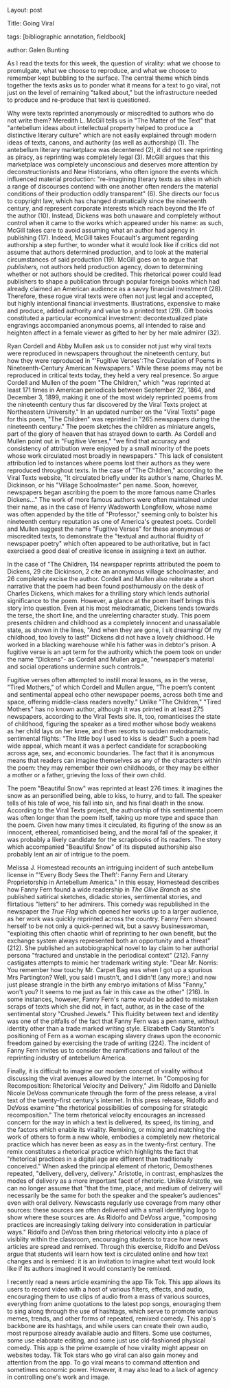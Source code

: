 Layout: post

Title: Going Viral

tags: [bibliographic annotation, fieldbook]

author: Galen Bunting

As I read the texts for this week, the question of virality: what we choose to promulgate, what we choose to reproduce, and what we choose 
to remember kept bubbling to the surface. The central theme which binds together the texts asks us to ponder what it means for a text 
to go viral, not just on the level of remaining "talked about," but the infrastructure needed to produce and re-produce that text is questioned.

Why were texts reprinted anonymously or miscredited to authors who do not write them? Meredith L. McGill tells us in "The Matter of the Text" 
that "antebellum ideas about intellectual property helped to produce a distinctive literary culture" which are not easily explained through 
modern ideas of texts, canons, and authority (as well as authorship) (1). The antebellum literary marketplace was decentered (2), it did not 
see reprinting as piracy, as reprinting was completely legal (3). McGill argues that this marketplace was completely unconscious and deserves 
more attention by deconstructionists and New Historians, who often ignore the events which influenced material production: 
"re-imagining literary texts as sites in which a range of discourses contend with one another often renders the material conditions of their 
production oddly transparent" (6). She directs our focus to copyright law, which has changed dramatically since the nineteenth century, and 
represent corporate interests which reach beyond the life of the author (10). Instead, Dickens was both unaware and completely without control 
when it came to the works which appeared under his name: as such, McGill takes care to avoid assuming what an author had agency in publishing (17). 
Indeed, McGill takes Foucault's argument regarding authorship a step further, to wonder what it would look like if critics did not assume that 
authors determined production, and to look at the material circumstances of said production (19). McGill goes on to argue that *publishers,* not 
authors held production agency, down to determining whether or not authors should be credited. This rhetorical power could lead publishers to 
shape a publication through popular foreign books which had already claimed an American audience as a savvy financial investment (28). Therefore, 
these rogue viral texts were often not just legal and accepted, but highly intentional financial investments. Illustrations, expensive to make 
and produce, added authority and value to a printed text (29). Gift books constituted a particular economical investment: decontextualized 
plate engravings accompanied anonymous poems, all intended to raise and heighten affect in a female viewer as gifted to her by her male 
admirer (32).

Ryan Cordell and Abby Mullen ask us to consider not just why viral texts were reproduced in newspapers throughout the 
nineteenth century, but how they were reproduced in "'Fugitive Verses':The Circulation of Poems in Nineteenth-Century American Newspapers." 
While these poems may not be reproduced in critical texts today, they held a very real presence. So argue Cordell and Mullen of the poem 
"The Children," which "was reprinted at least 171 times in American periodicals between September 22, 1864, and December 3, 1899, making 
it one of the most widely reprinted poems from the nineteenth century thus far discovered by the Viral Texts project at Northeastern 
University." In an updated number on the "Viral Texts" page for this poem, "The Children" was reprinted in "265 newspapers during the 
nineteenth century." The poem sketches the children as miniature angels, part of the glory of heaven that has strayed down to earth. As 
Cordell and Mullen point out in "Fugitive Verses," "we find that accuracy and consistency of attribution were enjoyed by a small minority 
of the poets whose work circulated most broadly in newspapers." This lack of consistent attribution led to instances where poems lost their 
authors as they were reproduced throughout texts. In the case of "The Children," according to the Viral Texts website, "It circulated briefly 
under its author's name, Charles M. Dickinson, or his "Village Schoolmaster" pen name. Soon, however, newspapers began ascribing the poem 
to the more famous name Charles Dickens..." The work of more famous authors were often maintained under their name, as in the case of 
Henry Wadsworth Longfellow, whose name was often appended by the title of "Professor," seeming only to bolster his nineteenth century reputation 
as one of America's greatest poets. Cordell and Mullen suggest the name "Fugitive Verses" for these anonymous or miscredited texts, to demonstrate
the "textual and authorial fluidity of newspaper poetry" which often appeared to be authoritative, but in fact exercised a good deal of 
creative license in assigning a text an author. 

In the case of "The Children, 114 newspaper reprints attributed the poem to Dickens, 29 cite Dickinson, 2 cite an anonymous village schoolmaster, 
and 26 completely excise the author. Cordell and Mullen also reiterate a short narrative that the poem had been found posthumously on the desk 
of Charles Dickens, which makes for a thrilling story which lends authorial significance to the poem. However, a glance at the poem itself brings 
this story into question. Even at his most melodramatic, Dickens tends towards the terse, the short line, and the unrelenting character study. 
This poem presents children and childhood as a completely innocent and unassailable state, as shown in the lines, "And when they are gone, 
I sit dreaming/ Of my childhood, too lovely to last!" Dickens did not have a lovely childhood. He worked in a blacking warehouse while his father 
was in debtor's prison. A fugitive verse is an apt term for the authority which the poem took on under the name "Dickens"- as Cordell and Mullen argue, 
"newspaper’s material and social operations undermine such controls." 

Fugitive verses often attempted to instill moral lessons, as in the verse, "Tired Mothers," of which Cordell and Mullen argue, "The poem’s content and sentimental appeal echo other newspaper poems, across both time and space, offering middle-class readers novelty." Unlike 
"The Children," "Tired Mothers" has no known author, although it was printed in at least 275 newspapers, according to the Viral Texts site. 
It, too, romanticises the state of childhood, figuring the speaker as a tired mother whose body weakens as her child lays on her knee, and then resorts to sudden melodramatic, sentimental flights: "The little boy I used to kiss is dead!" Such a poem had wide appeal, which meant 
it was a perfect candidate for scrapbooking across age, sex, and economic boundaries. The fact that it is anonymous means that readers can 
imagine themselves as any of the characters within the poem: they may remember their own childhoods, or they may be either a mother or a father, grieving the loss of their own child. 

The poem "Beautiful Snow" was reprinted at least 276 times: it imagines the snow as an personified being, able to kiss, to hurry, and to fall. The speaker tells of his tale of woe, his fall into sin, and his final death in the snow. According to the Viral Texts project, the 
authorship of this sentimental poem was often longer than the poem itself, taking up more type and space than the poem. Given how many times 
it circulated, its figuring of the snow as an innocent, ethereal, romanticised being, and the moral fall of the speaker, it was probably a 
likely candidate for the scrapbooks of its readers. The story which accompanied "Beautiful Snow" of its disputed authorship also probably 
lent an air of intrigue to the poem. 

Melissa J. Homestead recounts an intriguing incident of such antebellum license in "'Every Body Sees the Theft': Fanny Fern and Literary
Proprietorship in Antebellum America." In this essay, Homestead describes how Fanny Fern found a wide readership in *The Olive Branch* as 
she published satirical sketches, didadic stories, sentimental stories, and flirtatious "letters" to her admirers. This comedy was republished in the newspaper the *True Flag* which opened her works up to a larger audience, as her work was quickly reprinted across the country. Fanny Fern showed herself to be not only a quick-penned wit, but a savvy businesswoman, "exploiting this often chaotic whirl of reprinting to her own benefit, but the exchange system always represented both an opportunity and a threat" (212). She published an
autobiographical novel to lay claim to her authorial persona "fractured and unstable in the periodical context" (212). Fanny castigates 
attempts to mimic her trademark writing style: "Dear Mr. Norris: You remember how touchy Mr. Carpet Bag was when I got up a spurious Mrs 
Partington? Well, you said I mustn't, and I didn't! (any more;) and now just please strangle in the birth any embryo imitations of Miss
"Fanny," won't you? It seems to me just as fair in this case as the other" (216). In some instances, however, Fanny Fern's name would be 
added to mistaken scraps of texts which she did not, in fact, author, as in the case of the sentimental story "Crushed Jewels." This 
fluidity between text and identity was one of the pitfalls of the fact that Fanny Fern was a pen name, without identity other than a trade 
marked writing style. Elizabeth Cady Stanton's positioning of Fern as a woman escaping slavery draws upon the economic freedom gained by 
exercising the trade of writing (224). The incident of Fanny Fern invites us to consider the ramifications and fallout of the reprinting 
industry of antebellum America. 

Finally, it is difficult to imagine our modern concept of virality without discussing the viral avenues allowed by the internet. In 
"Composing for Recomposition: Rhetorical Velocity and Delivery," Jim Ridolfo and Dànielle Nicole DeVoss communicate through the form of 
the press release, a viral text of the twenty-first century's internet. In this press release, Ridolfo and DeVoss examine "the rhetorical
possibilities of composing for strategic recomposition." The term rhetorical velocity encourages an increased concern for the way in which 
a text is delivered, its speed, its timing, and the factors which enable its virality. Remixing, or mixing and matching the work of others 
to form a new whole, embodies a completely new rhetorical practice which has never been as easy as in the twenty-first century. The remix constitutes a rhetorical practice which highlights the fact that "rhetorical practices in a digital age are different than traditionally conceived." When asked the principal element of rhetoric, Demosthenes repeated, "delivery, delivery, delivery." Aristotle, in contrast, emphasizes the modes of delivery as a more important facet of rhetoric. Unlike Aristotle, we can no longer assume that "that the time, place, and medium of delivery will necessarily be the same for both the speaker and the speaker’s audiences" even with oral delivery. 
Newscasts regularly use coverage from many other sources: these sources are often delivered with a small identifying logo to show where 
these sources are. As Ridolfo and DeVoss argue, "composing practices are increasingly taking delivery into consideration in particular ways." Ridolfo and DeVoss then bring rhetorical velocity into a place of visiblity within the classroom, encouraging students to trace how news articles are spread and remixed. Through this exercise, Ridolfo and DeVoss argue that students will learn how text is circulated online and how text changes and is remixed: it is an invitation to imagine what text would look like if its authors imagined it would constantly be remixed. 

I recently read a news article examining the app Tik Tok. This app allows its users to record video with a host of various filters, 
effects, and audio, encouraging them to use clips of audio from a mass of various sources, everything from anime quotations to the latest pop songs, enouraging them to sing along through the use of hashtags, which serve to promote various memes, trends, and other forms of repeated, remixed comedy. This app's backbone are its hashtags, and while users can create their own audio, most repurpose already available audio and filters. Some use costumes, some use elaborate editing, and some just use old-fashioned physical comedy. This app is the prime example of how virality might appear on websites today. Tik Tok stars who go viral can also gain money and attention from the app. 
To go viral means to command attention and sometimes economic power. However, it may also lead to a lack of agency in controlling one's 
work and image. 
